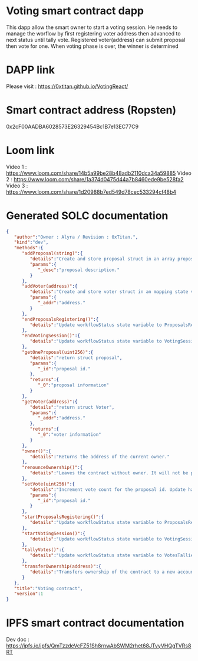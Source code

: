 # Voting smart contract dapp

This dapp allow the smart owner to start a voting session.
He needs to manage the worflow by first registering voter address then advanced to next status until tally vote.
Registered voter(address) can submit proposal then vote for one.
When voting phase is over, the winner is determined

# DAPP link

Please visit : https://0xtitan.github.io/VotingReact/

# Smart contract address (Ropsten)

0x2cF00AADBA6028573E26329454Bc1B7e13EC77C9

# Loom link

Video 1 : https://www.loom.com/share/14b5a99be28b48adb2110dca34a59885
Video 2 : https://www.loom.com/share/1a374d0475d44a7b8460ede9be528fa2
Video 3 : https://www.loom.com/share/1d20988b7ed549d78cec533294cf48b4

# Generated SOLC documentation 

```json
{
   "author":"Owner : Alyra / Revision : 0xTitan.",
   "kind":"dev",
   "methods":{
      "addProposal(string)":{
         "details":"Create and store proposal struct in an array proposalsArray. Emit an event ProposalRegistered",
         "params":{
            "_desc":"proposal description."
         }
      },
      "addVoter(address)":{
         "details":"Create and store voter struct in an mapping state variable voters. Emit an event VoterRegistered",
         "params":{
            "_addr":"address."
         }
      },
      "endProposalsRegistering()":{
         "details":"Update workflowStatus state variable to ProposalsRegistrationEnded. Emit an event WorkflowStatusChange"
      },
      "endVotingSession()":{
         "details":"Update workflowStatus state variable to VotingSessionEnded. Emit an event WorkflowStatusChange"
      },
      "getOneProposal(uint256)":{
         "details":"return struct proposal",
         "params":{
            "_id":"proposal id."
         },
         "returns":{
            "_0":"proposal information"
         }
      },
      "getVoter(address)":{
         "details":"return struct Voter",
         "params":{
            "_addr":"address."
         },
         "returns":{
            "_0":"voter information"
         }
      },
      "owner()":{
         "details":"Returns the address of the current owner."
      },
      "renounceOwnership()":{
         "details":"Leaves the contract without owner. It will not be possible to call `onlyOwner` functions anymore. Can only be called by the current owner. NOTE: Renouncing ownership will leave the contract without an owner, thereby removing any functionality that is only available to the owner."
      },
      "setVote(uint256)":{
         "details":"Increment vote count for the proposal id. Update has voted to true for the address call the function. Emit an event Voted",
         "params":{
            "_id":"proposal id."
         }
      },
      "startProposalsRegistering()":{
         "details":"Update workflowStatus state variable to ProposalsRegistrationStarted. Emit an event WorkflowStatusChange"
      },
      "startVotingSession()":{
         "details":"Update workflowStatus state variable to VotingSessionStarted. Emit an event WorkflowStatusChange"
      },
      "tallyVotes()":{
         "details":"Update workflowStatus state variable to VotesTalliedRegister winner proposal id in state variable winningProposalId. Emit an event WorkflowStatusChange"
      },
      "transferOwnership(address)":{
         "details":"Transfers ownership of the contract to a new account (`newOwner`). Can only be called by the current owner."
      }
   },
   "title":"Voting contract",
   "version":1
}
```


# IPFS smart contract documentation

Dev doc : https://ipfs.io/ipfs/QmTzzdeVcFZ51Sh8rnwAbSWM2rhet68JTvyVHQgTVRs8RT

